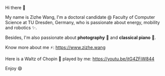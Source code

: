 Hi there 👋

My name is Zizhe Wang, I'm a doctoral candidate @ Faculty of Computer Science at TU Dresden, Germany, who is passionate about energy, mobility and robotics ✨.

Besides, I'm also passionate about **photography** 📸 and **classical piano** 🎹.

Know more about me ⚡: https://www.zizhe.wang

Here is a Waltz of Chopin 🎵 played by me: https://youtu.be/jtG4ZFiW844

Enjoy 😄

<!--
**wangzizhe/wangzizhe** is a ✨ _special_ ✨ repository because its `README.md` (this file) appears on your GitHub profile.

Here are some ideas to get you started:

- 🔭 I’m currently working on ...
- 🌱 I’m currently learning ...
- 👯 I’m looking to collaborate on ...
- 🤔 I’m looking for help with ...
- 💬 Ask me about ...
- 📫 How to reach me: ...
- 😄 Pronouns: ...
- ⚡ Fun fact: ...
-->
